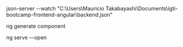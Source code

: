 
json-server --watch "C:\Users\Mauricio Takabayashi\Documents\igti-bootcamp-frontend-angular\backend.json"

ng generate component <nomeComponente>

ng serve –-open

